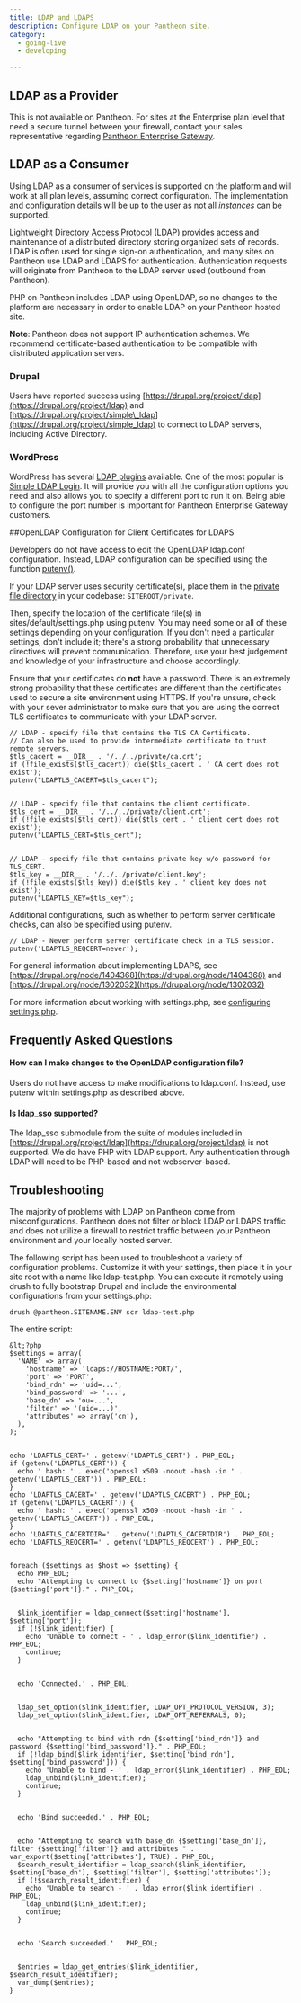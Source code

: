 ```yaml
---
title: LDAP and LDAPS
description: Configure LDAP on your Pantheon site.
category:
  - going-live
  - developing

---
```


## LDAP as a Provider  

This is not available on Pantheon. For sites at the Enterprise plan level that need a secure tunnel between your firewall, contact your sales representative regarding [Pantheon Enterprise Gateway](https://pantheon.io/features/secure-integration).

## LDAP as a Consumer  

Using LDAP as a consumer of services is supported on the platform and will work at all plan levels, assuming correct configuration. The implementation and configuration details will be up to the user as not all _instances_ can be supported.

[Lightweight Directory Access Protocol](http://en.wikipedia.org/wiki/Lightweight_Directory_Access_Protocol) (LDAP) provides access and maintenance of a distributed directory storing organized sets of records. LDAP is often used for single sign-on authentication, and many sites on Pantheon use LDAP and LDAPS for authentication. Authentication requests will originate from Pantheon to the LDAP server used (outbound from Pantheon).  

PHP on Pantheon includes LDAP using OpenLDAP, so no changes to the platform are necessary in order to enable LDAP on your Pantheon hosted site.  

**Note**: Pantheon does not support IP authentication schemes. We recommend certificate-based authentication to be compatible with distributed application servers.

### Drupal
Users have reported success using [https://drupal.org/project/ldap](https://drupal.org/project/ldap) and [https://drupal.org/project/simple\_ldap](https://drupal.org/project/simple_ldap) to connect to LDAP servers, including Active Directory.

### WordPress
WordPress has several [LDAP plugins](https://wordpress.org/plugins/search.php?q=LDAP) available. One of the most popular is [Simple LDAP Login](https://wordpress.org/plugins/simple-ldap-login/). It will provide you with  all the configuration options you need and also allows you to specify a different port to run it on. Being able to configure the port number is important for Pantheon Enterprise Gateway customers. 


##OpenLDAP Configuration for Client Certificates for LDAPS

Developers do not have access to edit the OpenLDAP ldap.conf configuration. Instead, LDAP configuration can be specified using the function [putenv()](http://php.net/manual/en/function.putenv.php).  

If your LDAP server uses security certificate(s), place them in the [private file directory](/docs/articles/sites/code/private-files/) in your codebase: `SITEROOT/private`.

Then, specify the location of the certificate file(s) in sites/default/settings.php using putenv. You may need some or all of these settings depending on your configuration. If you don't need a particular settings, don't include it; there's a strong probability that unnecessary directives will prevent communication. Therefore, use your best judgement and knowledge of your infrastructure and choose accordingly.  

Ensure that your certificates do **not** have a password. There is an extremely strong probability that these certificates are different than the certificates used to secure a site environment using HTTPS. If you're unsure, check with your sever administrator to make sure that you are using the correct TLS certificates to communicate with your LDAP server.

    // LDAP - specify file that contains the TLS CA Certificate.
    // Can also be used to provide intermediate certificate to trust remote servers.
    $tls_cacert = __DIR__ . '/../../private/ca.crt';
    if (!file_exists($tls_cacert)) die($tls_cacert . ' CA cert does not exist');
    putenv("LDAPTLS_CACERT=$tls_cacert");


    // LDAP - specify file that contains the client certificate.
    $tls_cert = __DIR__ . '/../../private/client.crt';
    if (!file_exists($tls_cert)) die($tls_cert . ' client cert does not exist');
    putenv("LDAPTLS_CERT=$tls_cert");


    // LDAP - specify file that contains private key w/o password for TLS_CERT.
    $tls_key = __DIR__ . '/../../private/client.key';
    if (!file_exists($tls_key)) die($tls_key . ' client key does not exist');
    putenv("LDAPTLS_KEY=$tls_key");

Additional configurations, such as whether to perform server certificate checks, can also be specified using putenv.

    // LDAP - Never perform server certificate check in a TLS session.
    putenv('LDAPTLS_REQCERT=never');

For general information about implementing LDAPS, see [https://drupal.org/node/1404368](https://drupal.org/node/1404368) and [https://drupal.org/node/1302032](https://drupal.org/node/1302032)

For more information about working with settings.php, see [configuring settings.php](/docs/articles/drupal/configuring-settings-php/).

## Frequently Asked Questions

#### How can I make changes to the OpenLDAP configuration file?

Users do not have access to make modifications to ldap.conf. Instead, use putenv within settings.php as described above.

#### Is ldap_sso supported?

The ldap\_sso submodule from the suite of modules included in [https://drupal.org/project/ldap](https://drupal.org/project/ldap) is not supported. We do have PHP with LDAP support. Any authentication through LDAP will need to be PHP-based and not webserver-based.  

## Troubleshooting

The majority of problems with LDAP on Pantheon come from misconfigurations. Pantheon does not filter or block LDAP or LDAPS traffic and does not utilize a firewall to restrict traffic between your Pantheon environment and your locally hosted server.  

The following script has been used to troubleshoot a variety of configuration problems. Customize it with your settings, then place it in your site root with a name like ldap-test.php. You can execute it remotely using drush to fully bootstrap Drupal and include the environmental configurations from your settings.php:

    drush @pantheon.SITENAME.ENV scr ldap-test.php

The entire script:

````
&lt;?php
$settings = array(
  'NAME' => array(
    'hostname' => 'ldaps://HOSTNAME:PORT/',
    'port' => 'PORT',
    'bind_rdn' => 'uid=...',
    'bind_password' => '...',
    'base_dn' => 'ou=...',
    'filter' => '(uid=...)',
    'attributes' => array('cn'),
  ),
);


echo 'LDAPTLS_CERT=' . getenv('LDAPTLS_CERT') . PHP_EOL;
if (getenv('LDAPTLS_CERT')) {
  echo ' hash: ' . exec('openssl x509 -noout -hash -in ' . getenv('LDAPTLS_CERT')) . PHP_EOL;
}
echo 'LDAPTLS_CACERT=' . getenv('LDAPTLS_CACERT') . PHP_EOL;
if (getenv('LDAPTLS_CACERT')) {
  echo ' hash: ' . exec('openssl x509 -noout -hash -in ' . getenv('LDAPTLS_CACERT')) . PHP_EOL;
}
echo 'LDAPTLS_CACERTDIR=' . getenv('LDAPTLS_CACERTDIR') . PHP_EOL;
echo 'LDAPTLS_REQCERT=' . getenv('LDAPTLS_REQCERT') . PHP_EOL;


foreach ($settings as $host => $setting) {
  echo PHP_EOL;
  echo "Attempting to connect to {$setting['hostname']} on port {$setting['port']}." . PHP_EOL;


  $link_identifier = ldap_connect($setting['hostname'], $setting['port']);
  if (!$link_identifier) {
    echo 'Unable to connect - ' . ldap_error($link_identifier) . PHP_EOL;
    continue;
  }


  echo 'Connected.' . PHP_EOL;


  ldap_set_option($link_identifier, LDAP_OPT_PROTOCOL_VERSION, 3);
  ldap_set_option($link_identifier, LDAP_OPT_REFERRALS, 0);


  echo "Attempting to bind with rdn {$setting['bind_rdn']} and password {$setting['bind_password']}." . PHP_EOL;
  if (!ldap_bind($link_identifier, $setting['bind_rdn'], $setting['bind_password'])) {
    echo 'Unable to bind - ' . ldap_error($link_identifier) . PHP_EOL;
    ldap_unbind($link_identifier);
    continue;
  }


  echo 'Bind succeeded.' . PHP_EOL;


  echo "Attempting to search with base_dn {$setting['base_dn']}, filter {$setting['filter']} and attributes " . var_export($setting['attributes'], TRUE) . PHP_EOL;
  $search_result_identifier = ldap_search($link_identifier, $setting['base_dn'], $setting['filter'], $setting['attributes']);
  if (!$search_result_identifier) {
    echo 'Unable to search - ' . ldap_error($link_identifier) . PHP_EOL;
    ldap_unbind($link_identifier);
    continue;
  }


  echo 'Search succeeded.' . PHP_EOL;


  $entries = ldap_get_entries($link_identifier, $search_result_identifier);
  var_dump($entries);
}
````    
